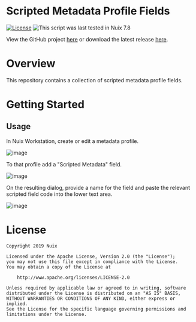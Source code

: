 Scripted Metadata Profile Fields
================================

[![License](https://img.shields.io/badge/License-Apache%202.0-blue.svg)](http://www.apache.org/licenses/LICENSE-2.0) ![This script was last tested in Nuix 7.8](https://img.shields.io/badge/Script%20Tested%20in%20Nuix-7.8-green.svg)

View the GitHub project [here](https://github.com/Nuix/Scripted-Metadata-Profile-Fields) or download the latest release [here](https://github.com/Nuix/Scripted-Metadata-Profile-Fields/releases).

# Overview

This repository contains a collection of scripted metadata profile fields.

# Getting Started

## Usage

In Nuix Workstation, create or edit a metadata profile.

![image](https://user-images.githubusercontent.com/11775738/54219737-4d64e680-44ad-11e9-8392-f32606315e1a.png)

To that profile add a "Scripted Metadata" field.

![image](https://user-images.githubusercontent.com/11775738/54219924-8c933780-44ad-11e9-9b1a-13f7b4943124.png)

On the resulting dialog, provide a name for the field and paste the relevant scripted field code into the lower text area.

![image](https://user-images.githubusercontent.com/11775738/54220023-b2b8d780-44ad-11e9-864f-81aed6deb153.png)

# License

```
Copyright 2019 Nuix

Licensed under the Apache License, Version 2.0 (the "License");
you may not use this file except in compliance with the License.
You may obtain a copy of the License at

    http://www.apache.org/licenses/LICENSE-2.0

Unless required by applicable law or agreed to in writing, software
distributed under the License is distributed on an "AS IS" BASIS,
WITHOUT WARRANTIES OR CONDITIONS OF ANY KIND, either express or implied.
See the License for the specific language governing permissions and
limitations under the License.
```